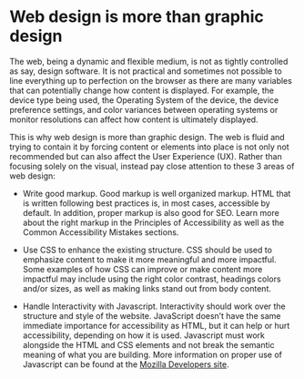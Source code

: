 # Web design is more than graphic design

The web, being a dynamic and flexible medium, is not as tightly controlled as say, design software. It is not practical and sometimes not possible to line everything up to perfection on the browser as there are many variables that can potentially change how content is displayed.  For example, the device type being used, the Operating System of the device, the device preference settings, and color variances between operating systems or monitor resolutions can affect how content is ultimately displayed.

This is why web design is more than graphic design. The web is fluid and trying to contain it by forcing content or elements into place is not only not recommended but can also affect the User Experience (UX). Rather than focusing solely on the visual, instead pay close attention to these 3 areas of web design:

* Write good markup. Good markup is well organized markup. HTML that is written following best practices is, in most cases, accessible by default. In addition, proper markup is also good for SEO. Learn more about the right markup in the Principles of Accessibility as well as the Common Accessibility Mistakes sections.

* Use CSS to enhance the existing structure. CSS should be used to emphasize content to make it more meaningful and more impactful.  Some examples of how CSS can improve or make content more impactful may include using the right color contrast, headings colors and/or sizes, as well as making links stand out from body content.

* Handle Interactivity with Javascript. Interactivity should work over the structure and style of the website. JavaScript doesn’t have the same immediate importance for accessibility as HTML, but it can help or hurt accessibility, depending on how it is used. Javascript must work alongside the HTML and CSS elements and not break the semantic meaning of what you are building. More information on proper use of Javascript can be found at the [Mozilla Developers site]( https://developer.mozilla.org/en-US/docs/Learn/Accessibility/CSS_and_JavaScript).
